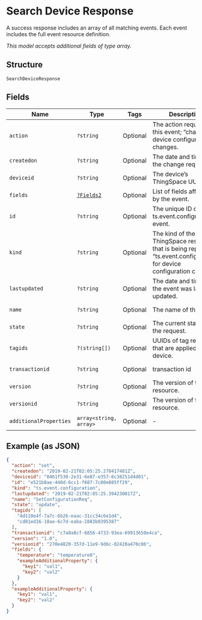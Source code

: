 
# Search Device Response

A success response includes an array of all matching events. Each event includes the full event resource definition.

*This model accepts additional fields of type array.*

## Structure

`SearchDeviceResponse`

## Fields

| Name | Type | Tags | Description | Getter | Setter |
|  --- | --- | --- | --- | --- | --- |
| `action` | `?string` | Optional | The action requested in this event; “change” for device configuration changes. | getAction(): ?string | setAction(?string action): void |
| `createdon` | `?string` | Optional | The date and time of the change request. | getCreatedon(): ?string | setCreatedon(?string createdon): void |
| `deviceid` | `?string` | Optional | The device’s ThingSpace UUID. | getDeviceid(): ?string | setDeviceid(?string deviceid): void |
| `fields` | [`?Fields2`](../../doc/models/fields-2.md) | Optional | List of fields affected by the event. | getFields(): ?Fields2 | setFields(?Fields2 fields): void |
| `id` | `?string` | Optional | The unique ID of this ts.event.configuration event. | getId(): ?string | setId(?string id): void |
| `kind` | `?string` | Optional | The kind of the ThingSpace resource that is being reported; “ts.event.configuration” for device configuration changes. | getKind(): ?string | setKind(?string kind): void |
| `lastupdated` | `?string` | Optional | The date and time that the event was last updated. | getLastupdated(): ?string | setLastupdated(?string lastupdated): void |
| `name` | `?string` | Optional | The name of the event | getName(): ?string | setName(?string name): void |
| `state` | `?string` | Optional | The current status of the request. | getState(): ?string | setState(?string state): void |
| `tagids` | `?(string[])` | Optional | UUIDs of tag resources that are applied to this device. | getTagids(): ?array | setTagids(?array tagids): void |
| `transactionid` | `?string` | Optional | transaction id | getTransactionid(): ?string | setTransactionid(?string transactionid): void |
| `version` | `?string` | Optional | The version of the resource. | getVersion(): ?string | setVersion(?string version): void |
| `versionid` | `?string` | Optional | The version of the resource. | getVersionid(): ?string | setVersionid(?string versionid): void |
| `additionalProperties` | `array<string, array>` | Optional | - | findAdditionalProperty(string key): array | additionalProperty(string key, array value): void |

## Example (as JSON)

```json
{
  "action": "set",
  "createdon": "2019-02-21T02:05:25.270417481Z",
  "deviceid": "8461f530-2e31-6e87-e357-6c38251d4d01",
  "id": "e521b8ae-440d-6cc1-f687-7c80e085ff29",
  "kind": "ts.event.configuration",
  "lastupdated": "2019-02-21T02:05:25.394230017Z",
  "name": "SetConfigurationReq",
  "state": "update",
  "tagids": [
    "4d110e4f-7a7c-6b26-eaac-31cc34c6e1d4",
    "cd81ed16-18ae-6c7d-eaba-2883b0395387"
  ],
  "transactionid": "c7a0a8cf-6856-4733-93ea-69913650e4ca",
  "version": "1.0",
  "versionid": "270e4820-357d-11e9-9d6c-02420a470c06",
  "fields": {
    "temperature": "temperature0",
    "exampleAdditionalProperty": {
      "key1": "val1",
      "key2": "val2"
    }
  },
  "exampleAdditionalProperty": {
    "key1": "val1",
    "key2": "val2"
  }
}
```

